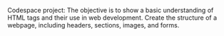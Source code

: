 Codespace project: The  objective is to show a basic understanding of HTML tags and their use in web development. Create the structure of a webpage, including headers, sections, images, and forms.
